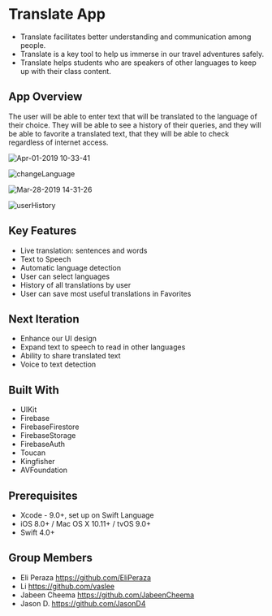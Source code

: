 # Translate App

* Translate facilitates better understanding and communication among people.
* Translate is a key tool to help us immerse in our travel adventures safely. 
* Translate helps students who are speakers of other languages to keep up with their class content.

## App Overview
The user will be able to enter text that will be translated to the language of their choice. They will be able to see a history of their queries, and they will be able to favorite a translated text, that they will be able to check regardless of internet access. 


![Apr-01-2019 10-33-41](https://user-images.githubusercontent.com/43765300/55335750-b1a21700-5469-11e9-9546-b0441b6109f9.gif)

![changeLanguage](https://user-images.githubusercontent.com/43765300/55183346-f8d89100-5165-11e9-9293-c27ad5d78239.gif)

![Mar-28-2019 14-31-26](https://user-images.githubusercontent.com/43765300/55183448-36d5b500-5166-11e9-8b75-8dfb31e0d130.gif)

![userHistory](https://user-images.githubusercontent.com/43765300/55183350-faa25480-5165-11e9-9890-8bdf8bd0e68a.gif)

## Key Features
* Live translation: sentences and words
* Text to Speech
* Automatic language detection
* User can select languages
* History of all translations by user
* User can save most useful translations in Favorites

## Next Iteration
* Enhance our UI design
* Expand text to speech to read in other languages
* Ability to share translated text 
* Voice to text detection

## Built With
* UIKit
* Firebase
* FirebaseFirestore
* FirebaseStorage
* FirebaseAuth
* Toucan
* Kingfisher
* AVFoundation 

## Prerequisites
* Xcode - 9.0+, set up on Swift Language
* iOS 8.0+ / Mac OS X 10.11+ / tvOS 9.0+
* Swift 4.0+

## Group Members
* Eli Peraza https://github.com/EliPeraza
* Li https://github.com/vaslee
* Jabeen Cheema https://github.com/JabeenCheema
* Jason D. https://github.com/JasonD4

